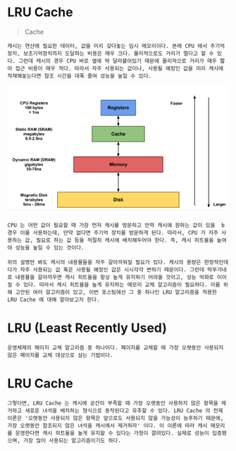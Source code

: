 # LRU Cache

> Cache

    캐시는 연산에 필요한 데이터, 값을 미리 갖다놓는 임시 메모리이다. 본래 CPU 에서 주기억장치, 보조기억장치까지 도달하는 비용은 매우 크다. 물리적으로도 거리가 멀다고 할 수 있다. 그런데 캐시의 경우 CPU 바로 옆에 딱 달라붙어있기 때문에 물리적으로 거리가 매우 짧아 접근 비용이 매우 적다. 따라서 자주 사용되는 값이나, 사용될 예정인 값을 미리 캐시에 적재해놓는다면 참조 시간을 대폭 줄여 성능을 높일 수 있다.

<img src="./Image/memoryArch.png">

    CPU 는 어떤 값이 필요할 때 가장 먼저 캐시를 방문하고 만약 캐시에 원하는 값이 있을  b 경우 이를 사용하는데, 만약 없다면 주기억 장치를 방문하게 된다. 따라서, CPU 가 자주 사용하는 값, 필요로 하는 값 등을 적절히 캐시에 배치해두어야 한다. 즉, 캐시 히트율을 높여야 성능을 높일 수 있는 것이다.

    위의 설명만 봐도 캐시의 내용물들을 자주 갈아끼워질 필요가 있다. 캐시의 용량은 한정적인데다가 자주 사용되는 값 혹은 사용될 예정인 값은 시시각각 변하기 때문이다. 그런데 막무가내로 내용물을 갈아끼우면 캐시 히트율을 항상 높게 유지하기 어려울 것이고, 성능 악화로 이어질 수 있다. 따라서 캐시 히트율을 높게 유지하는 메모리 교체 알고리즘이 필요하다. 이를 위해 고안된 여러 알고리즘이 있고, 이번 포스팅에선 그 중 하나인 LRU 알고리즘을 적용한 LRU Cache 에 대해 알아보고자 한다.

# LRU (Least Recently Used)

    운영체제의 페이지 교체 알고리즘 중 하나이다. 페이지를 교체할 때 가장 오랫동안 사용되지 않은 페이지를 교체 대상으로 삼는 기법이다.

# LRU Cache

    그렇다면, LRU Cache 는 캐시에 공간이 부족할 때 가장 오랫동안 사용하지 않은 항목을 제거하고 새로운 녀석을 배치하는 형식으로 동작된다고 유추할 수 있다. LRU Cache 의 전제 이론은 '오랫동안 사용되지 않은 항목은 앞으로도 사용되지 않을 가능성이 농후하기 때문에, 가장 오랫동안 참조되지 않은 녀석을 캐시에서 제거하자' 이다. 이 이론에 따라 캐시 메모리를 운영한다면 캐시 히트율을 높게 유지할 수 있다는 가정이 깔려있다. 실제로 성능이 입증됐으며, 가장 많이 사용되는 알고리즘이기도 하다.